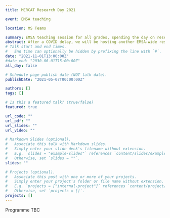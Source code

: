 ```yaml
---
title: MERCAT Research Day 2021

event: EMSA teaching

location: MS Teams

summary: EMSA teaching session for all grades, spending the day on research and QI methdology and project development.
abstract: After a COVID delay, we will be hosting another EMSA-wide research day over Teams. Exact date and time TBC.
# Talk start and end times.
#   End time can optionally be hidden by prefixing the line with `#`.
date: "2021-11-01T13:00:00Z"
#date_end: "2030-06-01T15:00:00Z"
all_day: false

# Schedule page publish date (NOT talk date).
publishDate: "2021-05-07T00:00:00Z"

authors: []
tags: []

# Is this a featured talk? (true/false)
featured: true

url_code: ""
url_pdf: ""
url_slides: ""
url_video: ""

# Markdown Slides (optional).
#   Associate this talk with Markdown slides.
#   Simply enter your slide deck's filename without extension.
#   E.g. `slides = "example-slides"` references `content/slides/example-slides.md`.
#   Otherwise, set `slides = ""`.
slides: ""

# Projects (optional).
#   Associate this post with one or more of your projects.
#   Simply enter your project's folder or file name without extension.
#   E.g. `projects = ["internal-project"]` references `content/project/deep-learning/index.md`.
#   Otherwise, set `projects = []`.
projects: []
---
```


Programme TBC
